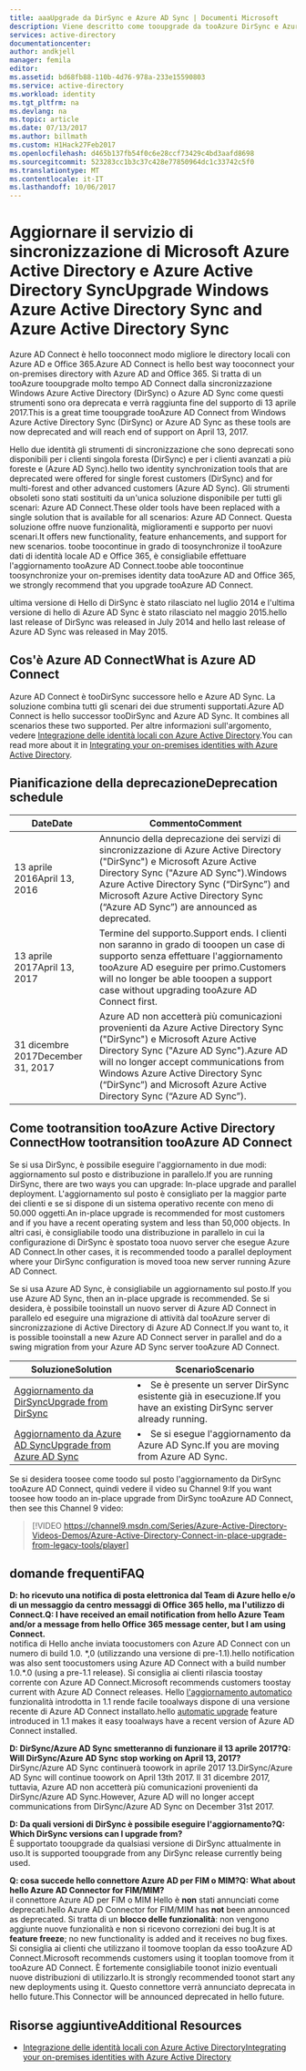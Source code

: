 ```yaml
---
title: aaaUpgrade da DirSync e Azure AD Sync | Documenti Microsoft
description: Viene descritto come tooupgrade da tooAzure DirSync e Azure AD Sync AD Connect.
services: active-directory
documentationcenter: 
author: andkjell
manager: femila
editor: 
ms.assetid: bd68fb88-110b-4d76-978a-233e15590803
ms.service: active-directory
ms.workload: identity
ms.tgt_pltfrm: na
ms.devlang: na
ms.topic: article
ms.date: 07/13/2017
ms.author: billmath
ms.custom: H1Hack27Feb2017
ms.openlocfilehash: d465b137fb54f0c6e28ccf73429c4bd3aafd8698
ms.sourcegitcommit: 523283cc1b3c37c428e77850964dc1c33742c5f0
ms.translationtype: MT
ms.contentlocale: it-IT
ms.lasthandoff: 10/06/2017
---
```

# <a name="upgrade-windows-azure-active-directory-sync-and-azure-active-directory-sync"></a><span data-ttu-id="74d4d-103">Aggiornare il servizio di sincronizzazione di Microsoft Azure Active Directory e Azure Active Directory Sync</span><span class="sxs-lookup"><span data-stu-id="74d4d-103">Upgrade Windows Azure Active Directory Sync and Azure Active Directory Sync</span></span>
<span data-ttu-id="74d4d-104">Azure AD Connect è hello tooconnect modo migliore le directory locali con Azure AD e Office 365.</span><span class="sxs-lookup"><span data-stu-id="74d4d-104">Azure AD Connect is hello best way tooconnect your on-premises directory with Azure AD and Office 365.</span></span> <span data-ttu-id="74d4d-105">Si tratta di un tooAzure tooupgrade molto tempo AD Connect dalla sincronizzazione Windows Azure Active Directory (DirSync) o Azure AD Sync come questi strumenti sono ora deprecata e verrà raggiunta fine del supporto di 13 aprile 2017.</span><span class="sxs-lookup"><span data-stu-id="74d4d-105">This is a great time tooupgrade tooAzure AD Connect from Windows Azure Active Directory Sync (DirSync) or Azure AD Sync as these tools are now deprecated and will reach end of support on April 13, 2017.</span></span>

<span data-ttu-id="74d4d-106">Hello due identità gli strumenti di sincronizzazione che sono deprecati sono disponibili per i clienti singola foresta (DirSync) e per i clienti avanzati a più foreste e (Azure AD Sync).</span><span class="sxs-lookup"><span data-stu-id="74d4d-106">hello two identity synchronization tools that are deprecated were offered for single forest customers (DirSync) and for multi-forest and other advanced customers (Azure AD Sync).</span></span> <span data-ttu-id="74d4d-107">Gli strumenti obsoleti sono stati sostituiti da un'unica soluzione disponibile per tutti gli scenari: Azure AD Connect.</span><span class="sxs-lookup"><span data-stu-id="74d4d-107">These older tools have been replaced with a single solution that is available for all scenarios: Azure AD Connect.</span></span> <span data-ttu-id="74d4d-108">Questa soluzione offre nuove funzionalità, miglioramenti e supporto per nuovi scenari.</span><span class="sxs-lookup"><span data-stu-id="74d4d-108">It offers new functionality, feature enhancements, and support for new scenarios.</span></span> <span data-ttu-id="74d4d-109">toobe toocontinue in grado di toosynchronize il tooAzure dati di identità locale AD e Office 365, è consigliabile effettuare l'aggiornamento tooAzure AD Connect.</span><span class="sxs-lookup"><span data-stu-id="74d4d-109">toobe able toocontinue toosynchronize your on-premises identity data tooAzure AD and Office 365, we strongly recommend that you upgrade tooAzure AD Connect.</span></span>

<span data-ttu-id="74d4d-110">ultima versione di Hello di DirSync è stato rilasciato nel luglio 2014 e l'ultima versione di hello di Azure AD Sync è stato rilasciato nel maggio 2015.</span><span class="sxs-lookup"><span data-stu-id="74d4d-110">hello last release of DirSync was released in July 2014 and hello last release of Azure AD Sync was released in May 2015.</span></span>

## <a name="what-is-azure-ad-connect"></a><span data-ttu-id="74d4d-111">Cos'è Azure AD Connect</span><span class="sxs-lookup"><span data-stu-id="74d4d-111">What is Azure AD Connect</span></span>
<span data-ttu-id="74d4d-112">Azure AD Connect è tooDirSync successore hello e Azure AD Sync. La soluzione combina tutti gli scenari dei due strumenti supportati.</span><span class="sxs-lookup"><span data-stu-id="74d4d-112">Azure AD Connect is hello successor tooDirSync and Azure AD Sync. It combines all scenarios these two supported.</span></span> <span data-ttu-id="74d4d-113">Per altre informazioni sull'argomento, vedere [Integrazione delle identità locali con Azure Active Directory](active-directory-aadconnect.md).</span><span class="sxs-lookup"><span data-stu-id="74d4d-113">You can read more about it in [Integrating your on-premises identities with Azure Active Directory](active-directory-aadconnect.md).</span></span>

## <a name="deprecation-schedule"></a><span data-ttu-id="74d4d-114">Pianificazione della deprecazione</span><span class="sxs-lookup"><span data-stu-id="74d4d-114">Deprecation schedule</span></span>
| <span data-ttu-id="74d4d-115">Date</span><span class="sxs-lookup"><span data-stu-id="74d4d-115">Date</span></span> | <span data-ttu-id="74d4d-116">Commento</span><span class="sxs-lookup"><span data-stu-id="74d4d-116">Comment</span></span> |
| --- | --- |
| <span data-ttu-id="74d4d-117">13 aprile 2016</span><span class="sxs-lookup"><span data-stu-id="74d4d-117">April 13, 2016</span></span> |<span data-ttu-id="74d4d-118">Annuncio della deprecazione dei servizi di sincronizzazione di Azure Active Directory ("DirSync") e Microsoft Azure Active Directory Sync ("Azure AD Sync").</span><span class="sxs-lookup"><span data-stu-id="74d4d-118">Windows Azure Active Directory Sync (“DirSync”) and Microsoft Azure Active Directory Sync (“Azure AD Sync”) are announced as deprecated.</span></span> |
| <span data-ttu-id="74d4d-119">13 aprile 2017</span><span class="sxs-lookup"><span data-stu-id="74d4d-119">April 13, 2017</span></span> |<span data-ttu-id="74d4d-120">Termine del supporto.</span><span class="sxs-lookup"><span data-stu-id="74d4d-120">Support ends.</span></span> <span data-ttu-id="74d4d-121">I clienti non saranno in grado di tooopen un case di supporto senza effettuare l'aggiornamento tooAzure AD eseguire per primo.</span><span class="sxs-lookup"><span data-stu-id="74d4d-121">Customers will no longer be able tooopen a support case without upgrading tooAzure AD Connect first.</span></span> |
|<span data-ttu-id="74d4d-122">31 dicembre 2017</span><span class="sxs-lookup"><span data-stu-id="74d4d-122">December 31, 2017</span></span>|<span data-ttu-id="74d4d-123">Azure AD non accetterà più comunicazioni provenienti da Azure Active Directory Sync ("DirSync") e Microsoft Azure Active Directory Sync ("Azure AD Sync").</span><span class="sxs-lookup"><span data-stu-id="74d4d-123">Azure AD will no longer accept communications from Windows Azure Active Directory Sync (“DirSync”) and Microsoft Azure Active Directory Sync (“Azure AD Sync”).</span></span>

## <a name="how-tootransition-tooazure-ad-connect"></a><span data-ttu-id="74d4d-124">Come tootransition tooAzure Active Directory Connect</span><span class="sxs-lookup"><span data-stu-id="74d4d-124">How tootransition tooAzure AD Connect</span></span>
<span data-ttu-id="74d4d-125">Se si usa DirSync, è possibile eseguire l'aggiornamento in due modi: aggiornamento sul posto e distribuzione in parallelo.</span><span class="sxs-lookup"><span data-stu-id="74d4d-125">If you are running DirSync, there are two ways you can upgrade: In-place upgrade and parallel deployment.</span></span> <span data-ttu-id="74d4d-126">L'aggiornamento sul posto è consigliato per la maggior parte dei clienti e se si dispone di un sistema operativo recente con meno di 50.000 oggetti.</span><span class="sxs-lookup"><span data-stu-id="74d4d-126">An in-place upgrade is recommended for most customers and if you have a recent operating system and less than 50,000 objects.</span></span> <span data-ttu-id="74d4d-127">In altri casi, è consigliabile toodo una distribuzione in parallelo in cui la configurazione di DirSync è spostato tooa nuovo server che esegue Azure AD Connect.</span><span class="sxs-lookup"><span data-stu-id="74d4d-127">In other cases, it is recommended toodo a parallel deployment where your DirSync configuration is moved tooa new server running Azure AD Connect.</span></span>

<span data-ttu-id="74d4d-128">Se si usa Azure AD Sync, è consigliabile un aggiornamento sul posto.</span><span class="sxs-lookup"><span data-stu-id="74d4d-128">If you use Azure AD Sync, then an in-place upgrade is recommended.</span></span> <span data-ttu-id="74d4d-129">Se si desidera, è possibile tooinstall un nuovo server di Azure AD Connect in parallelo ed eseguire una migrazione di attività dal tooAzure server di sincronizzazione di Active Directory di Azure AD Connect.</span><span class="sxs-lookup"><span data-stu-id="74d4d-129">If you want to, it is possible tooinstall a new Azure AD Connect server in parallel and do a swing migration from your Azure AD Sync server tooAzure AD Connect.</span></span>

| <span data-ttu-id="74d4d-130">Soluzione</span><span class="sxs-lookup"><span data-stu-id="74d4d-130">Solution</span></span> | <span data-ttu-id="74d4d-131">Scenario</span><span class="sxs-lookup"><span data-stu-id="74d4d-131">Scenario</span></span> |
| --- | --- |
| [<span data-ttu-id="74d4d-132">Aggiornamento da DirSync</span><span class="sxs-lookup"><span data-stu-id="74d4d-132">Upgrade from DirSync</span></span>](active-directory-aadconnect-dirsync-upgrade-get-started.md) |<li><span data-ttu-id="74d4d-133">Se è presente un server DirSync esistente già in esecuzione.</span><span class="sxs-lookup"><span data-stu-id="74d4d-133">If you have an existing DirSync server already running.</span></span></li> |
| [<span data-ttu-id="74d4d-134">Aggiornamento da Azure AD Sync</span><span class="sxs-lookup"><span data-stu-id="74d4d-134">Upgrade from Azure AD Sync</span></span>](active-directory-aadconnect-upgrade-previous-version.md) |<li><span data-ttu-id="74d4d-135">Se si esegue l'aggiornamento da Azure AD Sync.</span><span class="sxs-lookup"><span data-stu-id="74d4d-135">If you are moving from Azure AD Sync.</span></span></li> |

<span data-ttu-id="74d4d-136">Se si desidera toosee come toodo sul posto l'aggiornamento da DirSync tooAzure AD Connect, quindi vedere il video su Channel 9:</span><span class="sxs-lookup"><span data-stu-id="74d4d-136">If you want toosee how toodo an in-place upgrade from DirSync tooAzure AD Connect, then see this Channel 9 video:</span></span>

> [!VIDEO https://channel9.msdn.com/Series/Azure-Active-Directory-Videos-Demos/Azure-Active-Directory-Connect-in-place-upgrade-from-legacy-tools/player]
>
>

## <a name="faq"></a><span data-ttu-id="74d4d-137">domande frequenti</span><span class="sxs-lookup"><span data-stu-id="74d4d-137">FAQ</span></span>
<span data-ttu-id="74d4d-138">**D: ho ricevuto una notifica di posta elettronica dal Team di Azure hello e/o di un messaggio da centro messaggi di Office 365 hello, ma l'utilizzo di Connect.**</span><span class="sxs-lookup"><span data-stu-id="74d4d-138">**Q: I have received an email notification from hello Azure Team and/or a message from hello Office 365 message center, but I am using Connect.**</span></span>  
<span data-ttu-id="74d4d-139">notifica di Hello anche inviata toocustomers con Azure AD Connect con un numero di build 1.0. \*,0 (utilizzando una versione di pre-1.1).</span><span class="sxs-lookup"><span data-stu-id="74d4d-139">hello notification was also sent toocustomers using Azure AD Connect with a build number 1.0.\*.0 (using a pre-1.1 release).</span></span> <span data-ttu-id="74d4d-140">Si consiglia ai clienti rilascia toostay corrente con Azure AD Connect.</span><span class="sxs-lookup"><span data-stu-id="74d4d-140">Microsoft recommends customers toostay current with Azure AD Connect releases.</span></span> <span data-ttu-id="74d4d-141">Hello [l'aggiornamento automatico](active-directory-aadconnect-feature-automatic-upgrade.md) funzionalità introdotta in 1.1 rende facile tooalways dispone di una versione recente di Azure AD Connect installato.</span><span class="sxs-lookup"><span data-stu-id="74d4d-141">hello [automatic upgrade](active-directory-aadconnect-feature-automatic-upgrade.md) feature introduced in 1.1 makes it easy tooalways have a recent version of Azure AD Connect installed.</span></span>

<span data-ttu-id="74d4d-142">**D: DirSync/Azure AD Sync smetteranno di funzionare il 13 aprile 2017?**</span><span class="sxs-lookup"><span data-stu-id="74d4d-142">**Q: Will DirSync/Azure AD Sync stop working on April 13, 2017?**</span></span>  
<span data-ttu-id="74d4d-143">DirSync/Azure AD Sync continuerà toowork in aprile 2017 13.</span><span class="sxs-lookup"><span data-stu-id="74d4d-143">DirSync/Azure AD Sync will continue toowork on April 13th 2017.</span></span>  <span data-ttu-id="74d4d-144">Il 31 dicembre 2017, tuttavia, Azure AD non accetterà più comunicazioni provenienti da DirSync/Azure AD Sync.</span><span class="sxs-lookup"><span data-stu-id="74d4d-144">However, Azure AD will no longer accept communications from DirSync/Azure AD Sync on December 31st 2017.</span></span>

<span data-ttu-id="74d4d-145">**D: Da quali versioni di DirSync è possibile eseguire l'aggiornamento?**</span><span class="sxs-lookup"><span data-stu-id="74d4d-145">**Q: Which DirSync versions can I upgrade from?**</span></span>  
<span data-ttu-id="74d4d-146">È supportato tooupgrade da qualsiasi versione di DirSync attualmente in uso.</span><span class="sxs-lookup"><span data-stu-id="74d4d-146">It is supported tooupgrade from any DirSync release currently being used.</span></span>

<span data-ttu-id="74d4d-147">**Q: cosa succede hello connettore Azure AD per FIM o MIM?**</span><span class="sxs-lookup"><span data-stu-id="74d4d-147">**Q: What about hello Azure AD Connector for FIM/MIM?**</span></span>  
<span data-ttu-id="74d4d-148">il connettore Azure AD per FIM o MIM Hello è **non** stati annunciati come deprecati.</span><span class="sxs-lookup"><span data-stu-id="74d4d-148">hello Azure AD Connector for FIM/MIM has **not** been announced as deprecated.</span></span> <span data-ttu-id="74d4d-149">Si tratta di un **blocco delle funzionalità**: non vengono aggiunte nuove funzionalità e non si ricevono correzioni dei bug.</span><span class="sxs-lookup"><span data-stu-id="74d4d-149">It is at **feature freeze**; no new functionality is added and it receives no bug fixes.</span></span> <span data-ttu-id="74d4d-150">Si consiglia ai clienti che utilizzano il toomove tooplan da esso tooAzure AD Connect.</span><span class="sxs-lookup"><span data-stu-id="74d4d-150">Microsoft recommends customers using it tooplan toomove from it tooAzure AD Connect.</span></span> <span data-ttu-id="74d4d-151">È fortemente consigliabile toonot inizio eventuali nuove distribuzioni di utilizzarlo.</span><span class="sxs-lookup"><span data-stu-id="74d4d-151">It is strongly recommended toonot start any new deployments using it.</span></span> <span data-ttu-id="74d4d-152">Questo connettore verrà annunciato deprecata in hello future.</span><span class="sxs-lookup"><span data-stu-id="74d4d-152">This Connector will be announced deprecated in hello future.</span></span>

## <a name="additional-resources"></a><span data-ttu-id="74d4d-153">Risorse aggiuntive</span><span class="sxs-lookup"><span data-stu-id="74d4d-153">Additional Resources</span></span>
* [<span data-ttu-id="74d4d-154">Integrazione delle identità locali con Azure Active Directory</span><span class="sxs-lookup"><span data-stu-id="74d4d-154">Integrating your on-premises identities with Azure Active Directory</span></span>](active-directory-aadconnect.md)
